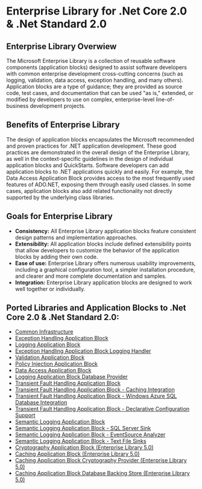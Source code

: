 # Enterprise Library for .Net Core 2.0 & .Net Standard 2.0

## Enterprise Library Overwiew

The Microsoft Enterprise Library is a collection of reusable software components (application blocks) designed to assist software developers with common enterprise development cross-cutting concerns (such as logging, validation, data access, exception handling, and many others). Application blocks are a type of guidance; they are provided as source code, test cases, and documentation that can be used "as is," extended, or modified by developers to use on complex, enterprise-level line-of-business development projects.

## Benefits of Enterprise Library

The design of application blocks encapsulates the Microsoft recommended and proven practices for .NET application development. These good practices are demonstrated in the overall design of the Enterprise Library, as well in the context-specific guidelines in the design of individual application blocks and QuickStarts. Software developers can add application blocks to .NET applications quickly and easily. For example, the Data Access Application Block provides access to the most frequently used features of ADO.NET, exposing them through easily used classes. In some cases, application blocks also add related functionality not directly supported by the underlying class libraries.

## Goals for Enterprise Library


* **Consistency:** All Enterprise Library application blocks feature consistent design patterns and implementation approaches.
* **Extensibility:** All application blocks include defined extensibility points that allow developers to customize the behavior of the application blocks by adding their own code.
* **Ease of use:** Enterprise Library offers numerous usability improvements, including a graphical configuration tool, a simpler installation procedure, and clearer and more complete documentation and samples.
* **Integration:** Enterprise Library application blocks are designed to work well together or individually.

## Ported Libraries and Application Blocks to .Net Core 2.0 & .Net Standard 2.0:

* [Common Infrastructure](https://www.nuget.org/packages/EnterpriseLibrary.Common.NetCore/)
* [Exception Handling Application Block](https://www.nuget.org/packages/EnterpriseLibrary.ExceptionHandling.NetCore/)
* [Logging Application Block](https://www.nuget.org/packages/EnterpriseLibrary.Logging.NetCore/)
* [Exception Handling Application Block Logging Handler](https://www.nuget.org/packages/EnterpriseLibrary.ExceptionHandling.Logging.NetCore/)
* [Validation Application Block](https://www.nuget.org/packages/EnterpriseLibrary.Validation.NetCore/)
* [Policy Injection Application Block](https://www.nuget.org/packages/EnterpriseLibrary.Logging.Database)
* [Data Access Application Block](https://www.nuget.org/packages/EnterpriseLibrary.Data.NetCore/)
* [Logging Application Block Database Provider](https://www.nuget.org/packages/EnterpriseLibrary.Logging.Database.NetCore/)
* [Transient Fault Handling Application Block](https://www.nuget.org/packages/EnterpriseLibrary.TransientFaultHandling.NetCore/)
* [Transient Fault Handling Application Block - Caching Integration](https://www.nuget.org/packages/EnterpriseLibrary.TransientFaultHandling.Caching.NetCore/)
* [Transient Fault Handling Application Block - Windows Azure SQL Database Integration](https://www.nuget.org/packages/EnterpriseLibrary.TransientFaultHandling.Data.NetCore/)
* [Transient Fault Handling Application Block - Declarative Configuration Support](https://www.nuget.org/packages/EnterpriseLibrary.TransientFaultHandling.Configuration.NetCore/)
* [Semantic Logging Application Block](https://www.nuget.org/packages/EnterpriseLibrary.SemanticLogging.NetCore/)
* [Semantic Logging Application Block - SQL Server Sink](https://www.nuget.org/packages/EnterpriseLibrary.SemanticLogging.Database.NetCore/)
* [Semantic Logging Application Block - EventSource Analyzer](https://www.nuget.org/packages/EnterpriseLibrary.SemanticLogging.EventSourceAnalyzer.NetCore/)
* [Semantic Logging Application Block - Text File Sinks](https://www.nuget.org/packages/EnterpriseLibrary.SemanticLogging.TextFile.NetCore/)
* [Cryptography Application Block (Enterprise Library 5.0)](https://www.nuget.org/packages/EnterpriseLibrary.Security.Cryptography/)
* [Caching Application Block (Enterprise Library 5.0)](https://www.nuget.org/packages/EnterpriseLibrary.Caching.NetCore/)
* [Caching Application Block Cryptography Provider (Enterprise Library 5.0)](https://www.nuget.org/packages/EnterpriseLibrary.Caching.Cryptography/)
* [Caching Application Block Database Backing Store (Enterprise Library 5.0)](https://www.nuget.org/packages/EnterpriseLibrary.Caching.Database.NetCore/)
